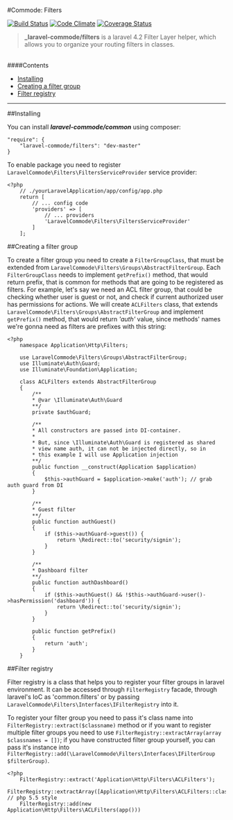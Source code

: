 #Commode: Filters

[![Build Status](https://travis-ci.org/laravel-commode/filters.svg?branch=master)](https://travis-ci.org/laravel-commode/filters)
[![Code Climate](https://codeclimate.com/repos/55350fab695680640100135a/badges/8e626f482702f2520a14/gpa.svg)](https://codeclimate.com/repos/55350fab695680640100135a/feed)
[![Coverage Status](https://coveralls.io/repos/laravel-commode/filters/badge.svg?branch=master)](https://coveralls.io/r/laravel-commode/filters?branch=master)


>**_laravel-commode/filters** is a laravel 4.2 Filter Layer helper, which allows you to organize your 
routing filters 
in classes.

<br />
####Contents

+ <a href="#installing">Installing</a>
+ <a href="#filter_group">Creating a filter group</a>
+ <a href="#filter_registry">Filter registry</a>

<hr />

##<a name="installing">Installing</a>

You can install ___laravel-commode/common___ using composer:

    "require": {
        "laravel-commode/filters": "dev-master"
    }

To enable package you need to register ``LaravelCommode\Filters\FiltersServiceProvider`` service provider:

    <?php
        // ./yourLaravelApplication/app/config/app.php
        return [
            // ... config code
            'providers' => [
                // ... providers
                'LaravelCommode\Filters\FiltersServiceProvider'
            ]
        ];


##<a name="filter_group">Creating a filter group</a>

To create a filter group you need to create a ``FilterGroupClass``, that must be extended from 
``LaravelCommode\Filters\Groups\AbstractFilterGroup``. Each ``FilterGroupClass`` needs to implement 
``getPrefix()`` method, that would return prefix, that is common for methods that are going to be registered as 
filters. 
For example, let's say we need an ACL filter group, that could be checking whether user is guest or not, 
and check if current authorized user has permissions for actions. We will create `ACLFilters` class, that extends 
``LaravelCommode\Filters\Groups\AbstractFilterGroup`` and implement ``getPrefix()`` method, that would return 
_'auth'_ value, since methods' names we're gonna need as filters are prefixes with this string:
  
    <?php
        namespace Application\Http\Filters;
        
        use LaravelCommode\Filters\Groups\AbstractFilterGroup;
        use Illuminate\Auth\Guard;
        use Illuminate\Foundation\Application;
        
        class ACLFilters extends AbstractFilterGroup
        {
            /**
            * @var \Illuminate\Auth\Guard 
            **/
            private $authGuard;
            
            /**
            * All constructors are passed into DI-container.
            *
            * But, since \Illuminate\Auth\Guard is registered as shared 
            * view name auth, it can not be injected directly, so in 
            * this example I will use Application injection
            **/
            public function __construct(Application $application)
            {
                $this->authGuard = $application->make('auth'); // grab auth guard from DI 
            }
            
            /**
            * Guest filter
            **/
            public function authGuest()
            {
                if ($this->authGuard->guest()) {
                    return \Redirect::to('security/signin');
                }
            }
            
            /**
            * Dashboard filter
            **/
            public function authDashboard()
            {
                if ($this->authGuest() && !$this->authGuard->user()->hasPermission('dashboard')) {
                    return \Redirect::to('security/signin');
                }
            }
            
            public function getPrefix()
            {
                return 'auth';
            }
        }
        
##<a name="filter_registry">Filter registry</a>

Filter registry is a class that helps you to register your filter groups in laravel environment. It can be 
accessed through ``FilterRegistry`` facade, through laravel's IoC as 'common.filters' or by passing 
``LaravelCommode\Filters\Interfaces\IFilterRegistry`` into it.

To register your filter group you need to pass it's class name into ``FilterRegistry::extract($classname)`` 
method or if you want to register multiple filter groups you need to use 
``FilterRegistry::extractArray(array $classnames = [])``; if you have constructed filter group yourself, 
you can pass it's instance into 
``FilterRegistry::add(\LaravelCommode\Filters\Interfaces\IFilterGroup $filterGroup)``. 

    <?php
        FilterRegistry::extract('Application\Http\Filters\ACLFilters');
        FilterRegistry::extractArray([Application\Http\Filters\ACLFilters::class]); // php 5.5 style
        FilterRegistry::add(new Application\Http\Filters\ACLFilters(app()))